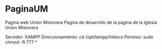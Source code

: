 # PaginaUM
Pagina web Unión Misionera
Pagina de desarrollo de la pagina de la Iglesia Union Misionera


Servidor: XAMPP
Direccionamiento:  cd /opt/lampp/htdocs
Permiso: sudo chmod -R 777 *


